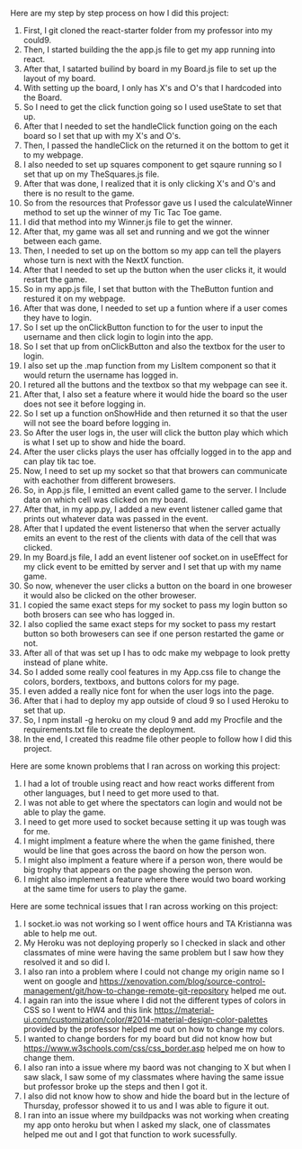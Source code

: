 Here are my step by step process on how I did this project:

1. First, I git cloned the react-starter folder from my professor into my could9.
2. Then, I started building the the app.js file to get my app running into react.
3. After that, I satarted builind by board in my Board.js file to set up the layout of my board.
4. With setting up the board, I only has X's and O's that I hardcoded into the Board.
5. So I need to get the click function going so I used useState to set that up.
6. After that I needed to set the handleClick function going on the each board so I set that up with my X's and O's.
7. Then, I passed the handleClick on the returned it on the bottom to get it to my webpage.
8. I also needed to set up squares component to get sqaure running so I set that up on my TheSquares.js file.
9. After that was done, I realized that it is only clicking X's and O's and there is no result to the game.
10. So from the resources that Professor gave us I used the calculateWinner method to set up the winner of my Tic Tac Toe game.
11. I did that method into my Winner.js file to get the winner.
12. After that, my game was all set and running and we got the winner between each game.
13. Then, I needed to set up on the bottom so my app can tell the players whose turn is next with the NextX function.
14. After that I needed to set up the button when the user clicks it, it would restart the game.
15. So in my app.js file, I set that button with the TheButton funtion and restured it on my webpage.
16. After that was done, I needed to set up a funtion where if a user comes they have to login. 
17. So I set up the onClickButton function to for the user to input the username and then click login to login into the app.
18. So I set that up from onClickButton and also the textbox for the user to login.
19. I also set up the .map function from my LisItem component so that it would return the username has logged in.
20. I retured all the buttons and the textbox so that my webpage can see it.
21. After that, I also set a feature where it would hide the board so the user does not see it before logging in.
22. So I set up a function onShowHide and then returned it so that the user will not see the board before logging in.
23. So After the user logs in, the user will click the button play which which is what I set up to show and hide the board.
24. After the user clicks plays the user has offcially logged in to the app and can play tik tac toe.
25. Now, I need to set up my socket so that that browers can communicate with eachother from different browesers. 
26. So, in App.js file, I emitted an event called game to the server. I Include data on which cell was clicked on my board.
27. After that, in my app.py, I added a new event listener called game that prints out whatever data was passed in the event.
28. After that I updated the  event listenerso that when the server actually emits an event to the rest of the clients with data of the cell that was clicked.
29. In my Board.js file, I add an event listener oof socket.on in useEffect for my click event to be emitted by server and I set that up with my name game.
30. So now, whenever the user clicks a button on the board in one broweser it would also be clicked on the other broweser.
31. I copied the same exact steps for my socket to pass my login button so both brosers can see who has logged in.
32. I also coplied the same exact steps for my socket to pass my restart button so both browesers can see if one person restarted the game or not.
33. After all of that was set up I has to odc make my webpage to look pretty instead of plane white.
34. So I added some really cool features in my App.css file to change the colors, borders, textboxs, and buttons colors for my page.
35. I even added a really nice font for when the user logs into the page.
36.  After that i had to deploy my app outside of cloud 9 so I used Heroku to set that up. 
37.  So, I npm install -g heroku on my cloud 9 and add my Procfile and the requirements.txt file to create the deployment.
38.  In the end, I created this readme file other people to follow how I did this project.

Here are some known problems that I ran across on working this project:
1. I had a lot of trouble using react and how react works different from other languages, but I need to get more used to that.
2. I was not able to get where the spectators can login and would not be able to play the game.
3. I need to get more used to socket because setting it up was tough was for me.
4. I might implment a feature where the when the game finished, there would be line that goes across the baord on how the person won.
5. I might also implment a feature where if a person won, there would be big trophy that appears on the page showing the person won.
6. I might also implement a feature where there would two board working at the same time for users to play the game.

Here are some technical issues that I ran across working on this project:
1. I socket.io was not working so I went office hours and TA Kristianna was able to help me out.
2. My Heroku was not deploying properly so I checked in slack and other classmates of mine were having the same problem but I saw how they resolved it and so did I.
3. I also ran into a problem where I could not change my origin name so I went on google and https://xenovation.com/blog/source-control-management/git/how-to-change-remote-git-repository helped me out.
4. I again ran into the issue where I did not the different types of colors in CSS so I went to HW4 and this link https://material-ui.com/customization/color/#2014-material-design-color-palettes provided by the professor helped me out on how to change my colors. 
5. I wanted to change borders for my board but did not know how but https://www.w3schools.com/css/css_border.asp helped me on how to change them.
6. I also ran into a issue where my baord was not changing to X but when I saw slack, I saw some of my classmates where having the same issue but professor broke up the steps and then I got it. 
7. I also did not know how to show and hide the board but in the lecture of Thursday, professor showed it to us and I was able to figure it out.
8. I ran into an issue where my buildpacks was not working when creating my app onto heroku but when I asked my slack, one of classmates helped me out and I got that function to work sucessfully.
